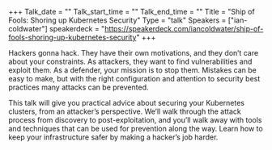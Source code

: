 +++
Talk_date = ""
Talk_start_time = ""
Talk_end_time = ""
Title = "Ship of Fools: Shoring up Kubernetes Security"
Type = "talk"
Speakers = ["ian-coldwater"]
speakerdeck = "https://speakerdeck.com/iancoldwater/ship-of-fools-shoring-up-kubernetes-security"
+++

Hackers gonna hack. They have their own motivations, and they don’t care about your constraints. As attackers, they want to find vulnerabilities and exploit them. As a defender, your mission is to stop them. Mistakes can be easy to make, but with the right configuration and attention to security best practices many attacks can be prevented.

This talk will give you practical advice about securing your Kubernetes clusters, from an attacker’s perspective. We’ll walk through the attack process from discovery to post-exploitation, and you’ll walk away with tools and techniques that can be used for prevention along the way. Learn how to keep your infrastructure safer by making a hacker’s job harder.
